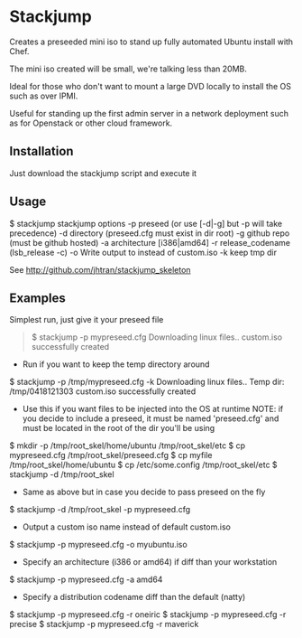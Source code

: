 # Stackjump

Creates a preseeded mini iso to stand up fully automated Ubuntu install with Chef.

The mini iso created will be small, we're talking less than 20MB.

Ideal for those who don't want to mount a large DVD locally to install the OS such as over IPMI.

Useful for standing up the first admin server in a network deployment such as for Openstack or other cloud framework.

## Installation

Just download the stackjump script and execute it

## Usage

$ stackjump 
stackjump options
  -p preseed (or use [-d|-g] but -p will take precedence)
  -d directory (preseed.cfg must exist in dir root)
  -g github repo (must be github hosted)
  -a architecture [i386|amd64]
  -r release_codename (lsb_release -c)
  -o <file> Write output to <file> instead of custom.iso
  -k keep tmp dir

  See http://github.com/jhtran/stackjump_skeleton

## Examples

Simplest run, just give it your preseed file

<blockquote>
$ stackjump -p mypreseed.cfg 
Downloading linux files..
custom.iso successfully created
</blockquote>

- Run if you want to keep the temp directory around

$ stackjump -p /tmp/mypreseed.cfg -k
Downloading linux files..
Temp dir: /tmp/0418121303
custom.iso successfully created

- Use this if you want files to be injected into the OS at runtime
  NOTE: if you decide to include a preseed, it must be named 'preseed.cfg'
  and must be located in the root of the dir you'll be using

$ mkdir -p /tmp/root_skel/home/ubuntu /tmp/root_skel/etc
$ cp mypreseed.cfg /tmp/root_skel/preseed.cfg
$ cp myfile /tmp/root_skel/home/ubuntu
$ cp /etc/some.config /tmp/root_skel/etc
$ stackjump -d /tmp/root_skel

- Same as above but in case you decide to pass preseed on the fly

$ stackjump -d /tmp/root_skel -p mypreseed.cfg

- Output a custom iso name instead of default custom.iso

$ stackjump -p mypreseed.cfg -o myubuntu.iso

- Specify an architecture (i386 or amd64) if diff than your workstation

$ stackjump -p mypreseed.cfg -a amd64

- Specify a distribution codename diff than the default (natty)

$ stackjump -p mypreseed.cfg -r oneiric
$ stackjump -p mypreseed.cfg -r precise
$ stackjump -p mypreseed.cfg -r maverick
